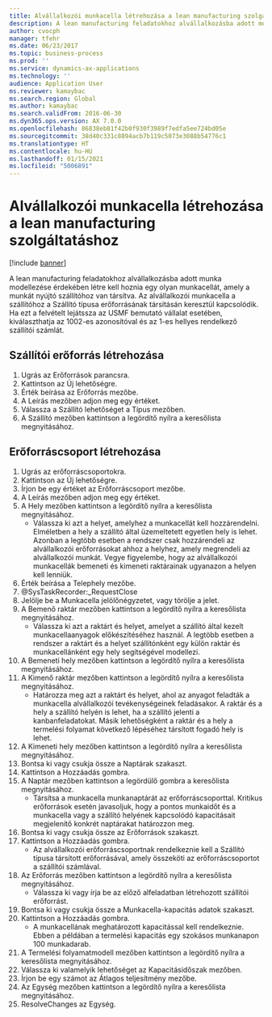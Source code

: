 ```yaml
---
title: Alvállalkozói munkacella létrehozása a lean manufacturing szolgáltatáshoz
description: A lean manufacturing feladatokhoz alvállalkozásba adott munka modellezése érdekében létre kell hoznia egy olyan munkacellát, amely a munkát nyújtó szállítóhoz van társítva.
author: cvocph
manager: tfehr
ms.date: 06/23/2017
ms.topic: business-process
ms.prod: ''
ms.service: dynamics-ax-applications
ms.technology: ''
audience: Application User
ms.reviewer: kamaybac
ms.search.region: Global
ms.author: kamaybac
ms.search.validFrom: 2016-06-30
ms.dyn365.ops.version: AX 7.0.0
ms.openlocfilehash: 86838eb81f42b0f930f3989f7edfa5ee724bd05e
ms.sourcegitcommit: 38d40c331c8894acb7b119c5073e3088b54776c1
ms.translationtype: HT
ms.contentlocale: hu-HU
ms.lasthandoff: 01/15/2021
ms.locfileid: "5006891"
---
```

# <a name="create-a-subcontracted-work-cell-for-lean-manufacturing"></a>Alvállalkozói munkacella létrehozása a lean manufacturing szolgáltatáshoz

[!include [banner](../../includes/banner.md)]

A lean manufacturing feladatokhoz alvállalkozásba adott munka modellezése érdekében létre kell hoznia egy olyan munkacellát, amely a munkát nyújtó szállítóhoz van társítva. Az alvállalkozói munkacella a szállítóhoz a Szállító típusa erőforrásának társításán keresztül kapcsolódik. Ha ezt a felvételt lejátssza az USMF bemutató vállalat esetében, kiválaszthatja az 1002-es azonosítóval és az 1-es hellyes rendelkező szállítói számlát.


## <a name="create-a-vendor-resource"></a>Szállítói erőforrás létrehozása
1. Ugrás az Erőforrások parancsra.
2. Kattintson az Új lehetőségre.
3. Érték beírása az Erőforrás mezőbe.
4. A Leírás mezőben adjon meg egy értéket.
5. Válassza a Szállító lehetőséget a Típus mezőben.
6. A Szállító mezőben kattintson a legördítő nyílra a keresőlista megnyitásához.

## <a name="create-the-resource-group"></a>Erőforráscsoport létrehozása
1. Ugrás az erőforráscsoportokra.
2. Kattintson az Új lehetőségre.
3. Írjon be egy értéket az Erőforráscsoport mezőbe.
4. A Leírás mezőben adjon meg egy értéket.
5. A Hely mezőben kattintson a legördítő nyílra a keresőlista megnyitásához.
    * Válassza ki azt a helyet, amelyhez a munkacellát kell hozzárendelni. Elméletben a hely a szállító által üzemeltetett egyetlen hely is lehet. Azonban a legtöbb esetben a rendszer csak hozzárendeli az alvállalkozói erőforrásokat ahhoz a helyhez, amely megrendeli az alvállalkozói munkát. Vegye figyelembe, hogy az alvállalkozói munkacellák bemeneti és kimeneti raktárainak ugyanazon a helyen kell lenniük.  
6. Érték beírása a Telephely mezőbe.
7. @SysTaskRecorder:_RequestClose
8. Jelölje be a Munkacella jelölőnégyzetet, vagy törölje a jelet.
9. A Bemenő raktár mezőben kattintson a legördítő nyílra a keresőlista megnyitásához.
    * Válassza ki azt a raktárt és helyet, amelyet a szállító által kezelt munkacellaanyagok előkészítéséhez használ. A legtöbb esetben a rendszer a raktárt és a helyet szállítónként egy külön raktár és munkacellánként egy hely segítségével modellezi.  
10. A Bemeneti hely mezőben kattintson a legördítő nyílra a keresőlista megnyitásához.
11. A Kimenő raktár mezőben kattintson a legördítő nyílra a keresőlista megnyitásához.
    * Határozza meg azt a raktárt és helyet, ahol az anyagot feladták a munkacella alvállalkozói tevékenységeinek feladásakor. A raktár és a hely a szállító helyén is lehet, ha a szállító jelenti a kanbanfeladatokat. Másik lehetőségként a raktár és a hely a termelési folyamat következő lépéséhez társított fogadó hely is lehet.  
12. A Kimeneti hely mezőben kattintson a legördítő nyílra a keresőlista megnyitásához.
13. Bontsa ki vagy csukja össze a Naptárak szakaszt.
14. Kattintson a Hozzáadás gombra.
15. A Naptár mezőben kattintson a legördülő gombra a keresőlista megnyitásához.
    * Társítsa a munkacella munkanaptárát az erőforráscsoporttal. Kritikus erőforrások esetén javasoljuk, hogy a pontos munkaidőt és a munkacella vagy a szállító helyének kapcsolódó kapacitásait megjelenítő konkrét naptárakat határozzon meg.  
16. Bontsa ki vagy csukja össze az Erőforrások szakaszt.
17. Kattintson a Hozzáadás gombra.
    * Az alvállalkozói erőforráscsoportnak rendelkeznie kell a Szállító típusa társított erőforrásával, amely összeköti az erőforráscsoportot a szállítói számlával.  
18. Az Erőforrás mezőben kattintson a legördítő nyílra a keresőlista megnyitásához.
    * Válassza ki vagy írja be az előző alfeladatban létrehozott szállítói erőforrást.  
19. Bontsa ki vagy csukja össze a Munkacella-kapacitás adatok szakaszt.
20. Kattintson a Hozzáadás gombra.
    * A munkacellának meghatározott kapacitással kell rendelkeznie. Ebben a példában a termelési kapacitás egy szokásos munkanapon 100 munkadarab.  
21. A Termelési folyamatmodell mezőben kattintson a legördítő nyílra a keresőlista megnyitásához.
22. Válassza ki valamelyik lehetőséget az Kapacitásidőszak mezőben.
23. Írjon be egy számot az Átlagos teljesítmény mezőbe.
24. Az Egység mezőben kattintson a legördítő nyílra a keresőlista megnyitásához.
25. ResolveChanges az Egység.

